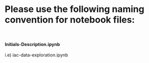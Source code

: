 # Please use the following naming convention for notebook files:
<br></br>
**Initials-Description.ipynb**
<br></br>
i.e) iac-data-exploration.ipynb

